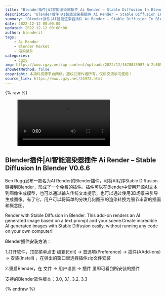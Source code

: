 ```yaml
---
title: "Blender插件|AI智能渲染器插件 Ai Render – Stable Diffusion In Blender V0.6.6"
description: "Blender插件|AI智能渲染器插件 Ai Render – Stable Diffusion In Blender V0.6.6"
summary: "Blender插件|AI智能渲染器插件 Ai Render – Stable Diffusion In Blender V0.6.6"
date: 2022-12-12 00:00:00
updated: 2022-12-12 00:00:00
author: blenderit
tags: 
    - Ai Render
    - Blender Market
    - 渲染插件
categories:
    - cgzy
img: https://www.cgzy.net/wp-content/uploads/2022/12/1670845987-bf2b585aaeb7a04.jpg
showGetMethod: false
copyright: 本插件资源来自网络，版权归原作者所有，仅供交流学习使用！
source_link: https://www.cgzy.net/24972.html
---
```


{% raw %}
<figure class="wp-block-video aligncenter"><video controls src="https://cloud.video.taobao.com/play/u/717183932/p/1/e/6/t/1/391430239368.mp4"></video></figure><div class="wp-block-pandastudio-title"><div class="title_style_01"><h2 id="h2-0">Blender插件|AI智能渲染器插件 Ai Render – Stable Diffusion In Blender V0.6.6</h2></div></div><p class="is-style-text-indent-2em">Ben Rugg发布一款名为AI Render的Blender插件，可将AI程序Stable Diffusion链接到Blender，形成了一个免费的插件。插件可以在Blender中使用开源AI文本到图像生成模型，也可以通过输入传统文本提示，也可以通过使用3D场景来引导生成图像。有了它，用户可以将简单的分块几何图形的渲染转换为细节丰富的插画和概念图。</p><p>Render with Stable Diffusion in Blender. This add-on renders an AI generated image based on a text prompt and your scene.Create incredible AI generated images with Stable Diffusion easily, without running any code on your own computer!</p><p><mark style="background-color:rgba(0, 0, 0, 0)" class="has-inline-color has-vivid-red-color">Blender插件安装方法：</mark></p><p>1.打开软件，顶部菜单点击 编辑(Edit) → 首选项(Preference) → 插件(AAdd-ons) → 安装(Install) ，在弹出的窗口里选择插件zip文件安装</p><p>2.重启Blender，在 文件 → 用户设置 → 插件 里即可看到所安装的插件</p><div class="wp-block-pandastudio-tips"><div class="tip success "><p>支持的Blender软件版本：3.0, 3.1, 3.2, 3.3</p>
</div></div>
<div style="display: none">cgzy</div>
{% endraw %}